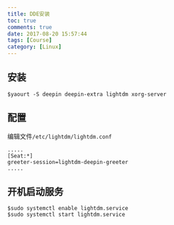 ```yaml
---
title: DDE安装
toc: true
comments: true
date: 2017-08-20 15:57:44
tags: [Course]
category: [Linux]
---
```

## 安装
```
$yaourt -S deepin deepin-extra lightdm xorg-server
```
<!--more-->

## 配置
编辑文件`/etc/lightdm/lightdm.conf`

```
.....
[Seat:*]
greeter-session=lightdm-deepin-greeter
.....
```

## 开机启动服务
```
$sudo systemctl enable lightdm.service
$sudo systemctl start lightdm.service
```



















